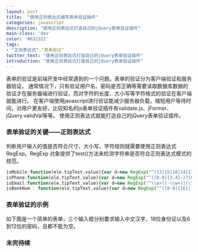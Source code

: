 ```yaml
---
layout: post
title:  "使用正则表达式编写表单验证插件"
categories: javascript
description: "使用正则表达式打造自己的jQuery表单验证插件"
main-class: 'dev'
color: '#632321'
tags:
- "正则表达式","表单验证"
twitter_text: "使用正则表达式打造自己的jQuery表单验证插件"
introduction: "使用正则表达式打造自己的jQuery表单验证插件"
---
```


表单的验证是前端开发中经常遇到的一个问题。表单的验证分为客户端验证和服务器验证。
通常情况下，只有验证用户名、密码是否正确等需要读取数据库数据的验证才在服务器端进行验证，而对字符的长度、大小写等字符格式的验证在客户端就能进行。
在客户端使用javascript进行验证能减少服务器负载，缩短用户等待时间，对用户更友好。比较知名的js表单验证插件有validate.js、jFormer、jQuery.validVal等等。
使用正则表达式就能打造自己的jQuery表单验证插件。

### 表单验证的关键——正则表达式
判断用户输入的值是否符合尺寸、大小写、字符规则就需要使用正则表达式RegExp。RegExp 对象提供了test()方法来检测字符串是否符合正则表达式模式的规范。
```javascript
isMobile:function(ele,tipText,value){var d=new RegExp("^(13|15|18|14|17)[0-9]{9}$");return d.test(value)?!0:$.formTips(ele,tipText)},
isPhone:function(ele,tipText,value){var d=new RegExp("^([0-9]{3,4}-)?[0-9]{7,8}$");return d.test(value)?!0:$.formTips(ele,tipText)},
isEmail:function(ele,tipText,value){var d=new RegExp("^\\w+((-\\w+)|(\\.\\w+))*\\@[A-Za-z0-9]+((\\.|-)[A-Za-z0-9]+)*\\.[A-Za-z0-9]+$");return d.test(value)?true:$.formTips(ele,tipText)},
isBankNum : function(ele,tipText,value){var d=new RegExp("^([0-9]{16}|[0-9]{19})$");return d.test(value)?true:$.formTips(ele,tipText)},
```

### 表单验证的示例
如下图是一个简单的表单，三个输入框分别要求输入中文汉字、18位身份证以及6到12位的密码，且都不能为空。

### 未完待续